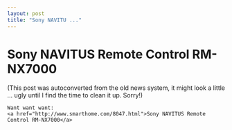 ```yaml
---
layout: post
title: "Sony NAVITU ..."
---
```

<h1>Sony NAVITUS Remote Control RM-NX7000</h1>
(This post was autoconverted from the old news system,
it might look a little ... ugly until I find the time
to clean it up.
Sorry!)

    Want want want:
    <a href="http://www.smarthome.com/8047.html">Sony NAVITUS Remote Control RM-NX7000</a>
    

